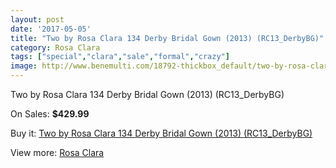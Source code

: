 ```yaml
---
layout: post
date: '2017-05-05'
title: "Two by Rosa Clara 134 Derby Bridal Gown (2013) (RC13_DerbyBG)"
category: Rosa Clara
tags: ["special","clara","sale","formal","crazy"]
image: http://www.benemulti.com/18792-thickbox_default/two-by-rosa-clara-134-derby-bridal-gown-2013-rc13derbybg.jpg
---
```

Two by Rosa Clara 134 Derby Bridal Gown (2013) (RC13_DerbyBG)

On Sales: **$429.99**
<a href="https://www.benemulti.com/en/rosa-clara/7120-two-by-rosa-clara-134-derby-bridal-gown-2013-rc13derbybg.html"><amp-img layout="responsive" width="600" height="600" src="//www.benemulti.com/18792-thickbox_default/two-by-rosa-clara-134-derby-bridal-gown-2013-rc13derbybg.jpg" alt="Two by Rosa Clara 134 Derby Bridal Gown (2013) (RC13_DerbyBG) 0" /></a>
<a href="https://www.benemulti.com/en/rosa-clara/7120-two-by-rosa-clara-134-derby-bridal-gown-2013-rc13derbybg.html"><amp-img layout="responsive" width="600" height="600" src="//www.benemulti.com/18793-thickbox_default/two-by-rosa-clara-134-derby-bridal-gown-2013-rc13derbybg.jpg" alt="Two by Rosa Clara 134 Derby Bridal Gown (2013) (RC13_DerbyBG) 1" /></a>

Buy it: [Two by Rosa Clara 134 Derby Bridal Gown (2013) (RC13_DerbyBG)](https://www.benemulti.com/en/rosa-clara/7120-two-by-rosa-clara-134-derby-bridal-gown-2013-rc13derbybg.html "Two by Rosa Clara 134 Derby Bridal Gown (2013) (RC13_DerbyBG)")

View more: [Rosa Clara](https://www.benemulti.com/en/60-rosa-clara "Rosa Clara")